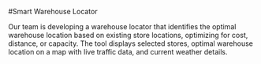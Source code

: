 #Smart Warehouse Locator

Our team is developing a warehouse locator that identifies the optimal warehouse location based on existing store locations, optimizing 
for cost, distance, or capacity. The tool displays selected stores, optimal warehouse location on a map with live traffic data, 
and current weather details.
